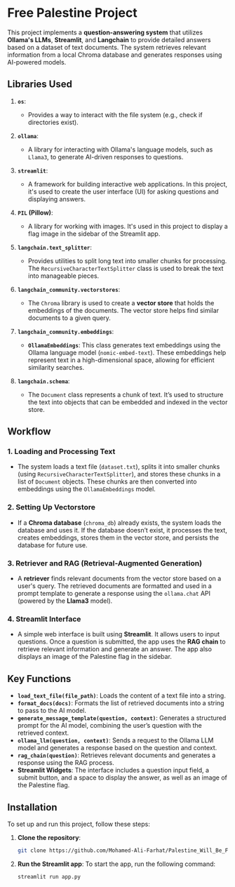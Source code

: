 # Free Palestine Project

This project implements a **question-answering system** that utilizes **Ollama's LLMs**, **Streamlit**, and **Langchain** to provide detailed answers based on a dataset of text documents. The system retrieves relevant information from a local Chroma database and generates responses using AI-powered models.

## Libraries Used

1. **`os`**:
   - Provides a way to interact with the file system (e.g., check if directories exist).

2. **`ollama`**:
   - A library for interacting with Ollama's language models, such as `Llama3`, to generate AI-driven responses to questions.

3. **`streamlit`**:
   - A framework for building interactive web applications. In this project, it's used to create the user interface (UI) for asking questions and displaying answers.

4. **`PIL` (Pillow)**:
   - A library for working with images. It's used in this project to display a flag image in the sidebar of the Streamlit app.

5. **`langchain.text_splitter`**:
   - Provides utilities to split long text into smaller chunks for processing. The `RecursiveCharacterTextSplitter` class is used to break the text into manageable pieces.

6. **`langchain_community.vectorstores`**:
   - The `Chroma` library is used to create a **vector store** that holds the embeddings of the documents. The vector store helps find similar documents to a given query.

7. **`langchain_community.embeddings`**:
   - **`OllamaEmbeddings`**: This class generates text embeddings using the Ollama language model (`nomic-embed-text`). These embeddings help represent text in a high-dimensional space, allowing for efficient similarity searches.

8. **`langchain.schema`**:
   - The `Document` class represents a chunk of text. It’s used to structure the text into objects that can be embedded and indexed in the vector store.

## Workflow

### 1. **Loading and Processing Text**
- The system loads a text file (`dataset.txt`), splits it into smaller chunks (using `RecursiveCharacterTextSplitter`), and stores these chunks in a list of `Document` objects. These chunks are then converted into embeddings using the `OllamaEmbeddings` model.

### 2. **Setting Up Vectorstore**
- If a **Chroma database** (`chroma_db`) already exists, the system loads the database and uses it. If the database doesn’t exist, it processes the text, creates embeddings, stores them in the vector store, and persists the database for future use.

### 3. **Retriever and RAG (Retrieval-Augmented Generation)**
- A **retriever** finds relevant documents from the vector store based on a user's query. The retrieved documents are formatted and used in a prompt template to generate a response using the `ollama.chat` API (powered by the **Llama3** model).

### 4. **Streamlit Interface**
- A simple web interface is built using **Streamlit**. It allows users to input questions. Once a question is submitted, the app uses the **RAG chain** to retrieve relevant information and generate an answer. The app also displays an image of the Palestine flag in the sidebar.

## Key Functions

- **`load_text_file(file_path)`**: Loads the content of a text file into a string.
- **`format_docs(docs)`**: Formats the list of retrieved documents into a string to pass to the AI model.
- **`generate_message_template(question, context)`**: Generates a structured prompt for the AI model, combining the user’s question with the retrieved context.
- **`ollama_llm(question, context)`**: Sends a request to the Ollama LLM model and generates a response based on the question and context.
- **`rag_chain(question)`**: Retrieves relevant documents and generates a response using the RAG process.
- **Streamlit Widgets**: The interface includes a question input field, a submit button, and a space to display the answer, as well as an image of the Palestine flag.

## Installation

To set up and run this project, follow these steps:

1. **Clone the repository**:
   ```bash
   git clone https://github.com/Mohamed-Ali-Farhat/Palestine_Will_Be_Free


2. **Run the Streamlit app**:
To start the app, run the following command:
    ```bash
    streamlit run app.py
   

